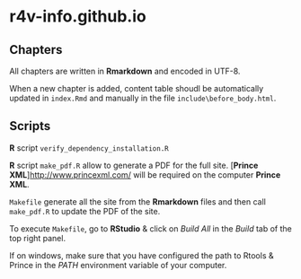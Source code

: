 # r4v-info.github.io

## Chapters

All chapters are written in **Rmarkdown** and encoded in UTF-8. 

When a new chapter is added, content table shoudl be automatically updated in `index.Rmd` and manually in the file `include\before_body.html`.

## Scripts 

 **R** script `verify_dependency_installation.R` 

 **R** script `make_pdf.R` allow to generate a PDF for the full site. [**Prince XML**]<http://www.princexml.com/> will be required on the computer **Prince XML**.

`Makefile` generate all the site from the **Rmarkdown** files and then call 
`make_pdf.R` to update the PDF of the site.

To execute `Makefile`, go to  **RStudio** & click on *Build All* in the  *Build* tab of the top right panel.

If on windows, make sure that you have configured the path to Rtools & Prince in the *PATH* environment variable of your computer.
